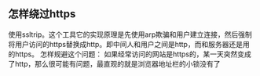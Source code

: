 ## 怎样绕过https
使用ssltrip。这个工具它的实现原理是先使用arp欺骗和用户建立连接，然后强制将用户访问的https替换成http。即中间人和用户之间是http，而和服务器还是用的https。
怎样规避这个问题：
如果经常访问的网站是https的，某一天突然变成了http，那么很可能有问题，最直观的就是浏览器地址栏的小锁没有了
